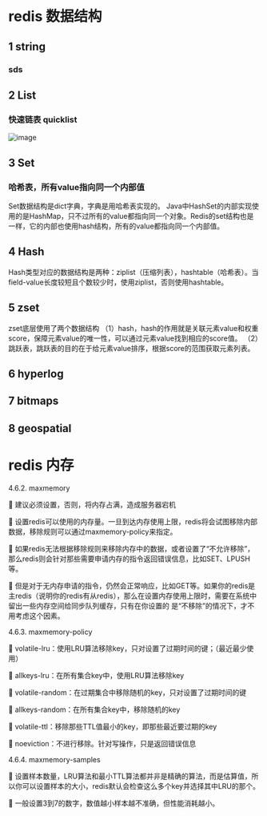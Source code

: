 # redis 数据结构

## 1 string
### sds


## 2 List
### 快速链表 quicklist

![image](https://user-images.githubusercontent.com/42630862/145772592-21f78ac1-fa48-4283-a82c-31d33393dfd6.png)


## 3 Set

### 哈希表，所有value指向同一个内部值
Set数据结构是dict字典，字典是用哈希表实现的。
Java中HashSet的内部实现使用的是HashMap，只不过所有的value都指向同一个对象。Redis的set结构也是一样，它的内部也使用hash结构，所有的value都指向同一个内部值。

## 4 Hash

Hash类型对应的数据结构是两种：ziplist（压缩列表），hashtable（哈希表）。当field-value长度较短且个数较少时，使用ziplist，否则使用hashtable。

## 5 zset
zset底层使用了两个数据结构
（1）hash，hash的作用就是关联元素value和权重score，保障元素value的唯一性，可以通过元素value找到相应的score值。
（2）跳跃表，跳跃表的目的在于给元素value排序，根据score的范围获取元素列表。


## 6 hyperlog



## 7 bitmaps



## 8 geospatial

# redis 内存

4.6.2.	maxmemory 

	建议必须设置，否则，将内存占满，造成服务器宕机

	设置redis可以使用的内存量。一旦到达内存使用上限，redis将会试图移除内部数据，移除规则可以通过maxmemory-policy来指定。

	如果redis无法根据移除规则来移除内存中的数据，或者设置了“不允许移除”，那么redis则会针对那些需要申请内存的指令返回错误信息，比如SET、LPUSH等。

	但是对于无内存申请的指令，仍然会正常响应，比如GET等。如果你的redis是主redis（说明你的redis有从redis），那么在设置内存使用上限时，需要在系统中留出一些内存空间给同步队列缓存，只有在你设置的
是“不移除”的情况下，才不用考虑这个因素。
 
4.6.3.	maxmemory-policy

	volatile-lru：使用LRU算法移除key，只对设置了过期时间的键；（最近最少使用）

	allkeys-lru：在所有集合key中，使用LRU算法移除key

	volatile-random：在过期集合中移除随机的key，只对设置了过期时间的键

	allkeys-random：在所有集合key中，移除随机的key

	volatile-ttl：移除那些TTL值最小的key，即那些最近要过期的key

	noeviction：不进行移除。针对写操作，只是返回错误信息
 
4.6.4.	maxmemory-samples

	设置样本数量，LRU算法和最小TTL算法都并非是精确的算法，而是估算值，所以你可以设置样本的大小，redis默认会检查这么多个key并选择其中LRU的那个。

	一般设置3到7的数字，数值越小样本越不准确，但性能消耗越小。



